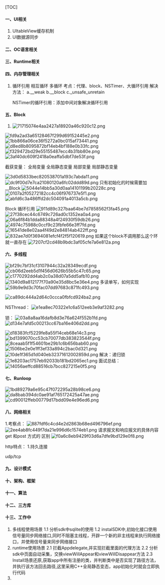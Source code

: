 [TOC] 
#### 一、UI相关

1. UItableView缓存机制
2. UI数据源同步

    
#### 二、OC语言相关
#### 三、Runtime相关
#### 四、内存管理相关

1.  循环引用
    相互循环
    多循环
    考点：代理、block、NSTimer、大循环引用
    解决方法：
    a.__weak
    b.__block
    c._unsafe_unretain
    
    NSTimer的循环引用：添加中间对象解决循环引用
#### 五、Block

1. ![71715074e4aa2427a18920a46c920c12.png](evernotecid://4A5CC5DE-71E0-4F00-84D1-654DEE4C0AD5/appyinxiangcom/10649105/ENResource/p10)

![fd9a2ad3a65128467f299d69152445e2.png](evernotecid://4A5CC5DE-71E0-4F00-84D1-654DEE4C0AD5/appyinxiangcom/10649105/ENResource/p11)
![1bb866a06ce36f5272a0bc015af73441.png](evernotecid://4A5CC5DE-71E0-4F00-84D1-654DEE4C0AD5/appyinxiangcom/10649105/ENResource/p12)
![d8ed8b8095872bf14eb4bf188e0b33fc.png](evernotecid://4A5CC5DE-71E0-4F00-84D1-654DEE4C0AD5/appyinxiangcom/10649105/ENResource/p13)
![f329472bd29e55155487ecc4b31bb80e.png](evernotecid://4A5CC5DE-71E0-4F00-84D1-654DEE4C0AD5/appyinxiangcom/10649105/ENResource/p14)
![3af40dc609f2418a0eaffa5dbf7de53f.png](evernotecid://4A5CC5DE-71E0-4F00-84D1-654DEE4C0AD5/appyinxiangcom/10649105/ENResource/p15)

截获变量：
全局变量
全局静态变量
局部变量
局部静态变量

![3d0d5833bec820538701a193c7abda11.png](evernotecid://4A5CC5DE-71E0-4F00-84D1-654DEE4C0AD5/appyinxiangcom/10649105/ENResource/p19)
![dc9f00d7e7ca21080120a6fc02ddd89d.png](evernotecid://4A5CC5DE-71E0-4F00-84D1-654DEE4C0AD5/appyinxiangcom/10649105/ENResource/p17)
只有初始化的时候需要加 __Block
![5044e14bb5a30d0aa14101199b20228c.png](evernotecid://4A5CC5DE-71E0-4F00-84D1-654DEE4C0AD5/appyinxiangcom/10649105/ENResource/p18)
![0107a2f05272182cc4c06f976737e5f1.png](evernotecid://4A5CC5DE-71E0-4F00-84D1-654DEE4C0AD5/appyinxiangcom/10649105/ENResource/p20)
![abfd6c3a486ffd2dc504091a4013a5cb.png](evernotecid://4A5CC5DE-71E0-4F00-84D1-654DEE4C0AD5/appyinxiangcom/10649105/ENResource/p21)

Block 循环引用
![911d89c327baa64be7d7858562f3fa45.png](evernotecid://4A5CC5DE-71E0-4F00-84D1-654DEE4C0AD5/appyinxiangcom/10649105/ENResource/p22)
![27f38cec44c6749c726ad0c1352ea0a4.png](evernotecid://4A5CC5DE-71E0-4F00-84D1-654DEE4C0AD5/appyinxiangcom/10649105/ENResource/p23)
![06a6f84b1dda88348a4f24930f59db26.png](evernotecid://4A5CC5DE-71E0-4F00-84D1-654DEE4C0AD5/appyinxiangcom/10649105/ENResource/p24)
![4974c75988c0ccf9c23fbfe66e3ff7fd.png](evernotecid://4A5CC5DE-71E0-4F00-84D1-654DEE4C0AD5/appyinxiangcom/10649105/ENResource/p25)
![16541de8e02aa4f49d2e84814ab422ff.png](evernotecid://4A5CC5DE-71E0-4F00-84D1-654DEE4C0AD5/appyinxiangcom/10649105/ENResource/p26)
![832ae7d0f3694081efcf4f2f5f120619.png](evernotecid://4A5CC5DE-71E0-4F00-84D1-654DEE4C0AD5/appyinxiangcom/10649105/ENResource/p27)
如果这个block不调用那么这个环就一直存在
![7207cf2cd48b9bdc3af05cfe7a6e812a.png](evernotecid://4A5CC5DE-71E0-4F00-84D1-654DEE4C0AD5/appyinxiangcom/10649105/ENResource/p28)

#### 六、多线程
![bf29c7bf31cf3107944c32a28349ecdf.png](evernotecid://4A5CC5DE-71E0-4F00-84D1-654DEE4C0AD5/appyinxiangcom/10649105/ENResource/p29)
![cb06d2eeb5d1f456d0626b55b5c47c65.png](evernotecid://4A5CC5DE-71E0-4F00-84D1-654DEE4C0AD5/appyinxiangcom/10649105/ENResource/p30)
![c1770292dd4ab2c0a38d07a5dd5afb10.png](evernotecid://4A5CC5DE-71E0-4F00-84D1-654DEE4C0AD5/appyinxiangcom/10649105/ENResource/p31)
![1340d9a812177f70a90e35d8bc5e36e4.png](evernotecid://4A5CC5DE-71E0-4F00-84D1-654DEE4C0AD5/appyinxiangcom/10649105/ENResource/p32)
多读单写，如何实现
![59b9e9d3c70fac07dd97683c871fc493.png](evernotecid://4A5CC5DE-71E0-4F00-84D1-654DEE4C0AD5/appyinxiangcom/10649105/ENResource/p33)

![ca89dc444a2d64c0ccca0fbfcd924ba2.png](evernotecid://4A5CC5DE-71E0-4F00-84D1-654DEE4C0AD5/appyinxiangcom/10649105/ENResource/p34)


NSThread：
![e1ea8ec70322e1c6a512eeb3e9af3282.png](evernotecid://4A5CC5DE-71E0-4F00-84D1-654DEE4C0AD5/appyinxiangcom/10649105/ENResource/p35)

锁：
![03a8a8aa16dafb8d3e76a624f552b1fd.png](evernotecid://4A5CC5DE-71E0-4F00-84D1-654DEE4C0AD5/appyinxiangcom/10649105/ENResource/p36)
![d134e7afd5c00213cc67ba16e406d2dd.png](evernotecid://4A5CC5DE-71E0-4F00-84D1-654DEE4C0AD5/appyinxiangcom/10649105/ENResource/p38)

![d18383fcf5229fe8a55f14ceb68e14c3.png](evernotecid://4A5CC5DE-71E0-4F00-84D1-654DEE4C0AD5/appyinxiangcom/10649105/ENResource/p39)
![bd1399070cc53cb70077db383823544f.png](evernotecid://4A5CC5DE-71E0-4F00-84D1-654DEE4C0AD5/appyinxiangcom/10649105/ENResource/p40)
![8ceaab5f1f54601be29b1c6b656bab60.png](evernotecid://4A5CC5DE-71E0-4F00-84D1-654DEE4C0AD5/appyinxiangcom/10649105/ENResource/p41)
![1506be2e0e1ff3ef33a894c2bac0d321.png](evernotecid://4A5CC5DE-71E0-4F00-84D1-654DEE4C0AD5/appyinxiangcom/10649105/ENResource/p42)
![10de1f365d1d040eb32371612002859d.png](evernotecid://4A5CC5DE-71E0-4F00-84D1-654DEE4C0AD5/appyinxiangcom/10649105/ENResource/p43)
解决：递归锁
![1e8203ac1757eb92033b181bd2065ec1.png](evernotecid://4A5CC5DE-71E0-4F00-84D1-654DEE4C0AD5/appyinxiangcom/10649105/ENResource/p44)
面试总结：
![14056aeffcd88516cb7bcc827215e0f5.png](evernotecid://4A5CC5DE-71E0-4F00-84D1-654DEE4C0AD5/appyinxiangcom/10649105/ENResource/p45)

#### 七、Runloop

![1bd89279a6e95c47f072295a28b98ce6.png](evernotecid://4A5CC5DE-71E0-4F00-84D1-654DEE4C0AD5/appyinxiangcom/10649105/ENResource/p48)
![da8bab394dc0ae91af765172425a47ae.png](evernotecid://4A5CC5DE-71E0-4F00-84D1-654DEE4C0AD5/appyinxiangcom/10649105/ENResource/p47)
![cd90012ffeb00779d17bdd09e4e96ed6.png](evernotecid://4A5CC5DE-71E0-4F00-84D1-654DEE4C0AD5/appyinxiangcom/10649105/ENResource/p49)

#### 八、网络相关
1.考察点：
![887fdf6c4cd4e2d2863b68ed496796ef.png](evernotecid://4A5CC5DE-71E0-4F00-84D1-654DEE4C0AD5/appyinxiangcom/10649105/ENResource/p50)
![2ee4ab8fc449f7da21e996d6c1574eb1.png](evernotecid://4A5CC5DE-71E0-4F00-84D1-654DEE4C0AD5/appyinxiangcom/10649105/ENResource/p51)
请求报文和响应报文的具体内容
get 和post 方式的 区别
![f0a6c8eb9429f03d6a7dfe9bd129e0f8.png](evernotecid://4A5CC5DE-71E0-4F00-84D1-654DEE4C0AD5/appyinxiangcom/10649105/ENResource/p52)

http特点：
1.持久连接

udp/tcp
  


#### 九、设计模式
#### 十、架构、框架
#### 十一、算法
#### 十二、三方库
#### 十三、工作中

1.   多线程使用场景
        1.1 分析sdk中sqlite的使用
        1.2 instalSDK中,初始化接口使用信号量同步网络接口,同时不阻塞主线程，开辟一个新的非主线程来执行网络接口，并使用信号量来同步网络接口
2.   runtime使用场景
        2.1 拦截Appdelegate,并实现拦截里面的代理方法
        2.2 分析sdk中页面自动采集，交换viewWillAppear和viewWillDisappear方法
        2.3 Install场景还原,获取app中所有注册的类，并判断类中是否实现了路径方法，并执行该方法回去路径,这里采用C++全局静态变态，app初始化时就会立即执行代码
3.   
